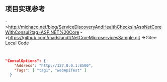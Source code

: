 ## 项目实现参考
->http://michaco.net/blog/ServiceDiscoveryAndHealthChecksInAspNetCoreWithConsul?tag=ASP.NET%20Core
->https://github.com/madslundt/NetCoreMicroservicesSample.git
->Gitee Local Code
``` C#

```


``` JSON

"ConsulOptions": {
    "Address": "http://127.0.0.1:8500",
    "Tags": [ "tag1", "webApiTest" ]
  }

```
